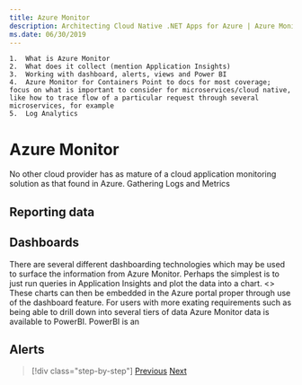 ```yaml
---
title: Azure Monitor
description: Architecting Cloud Native .NET Apps for Azure | Azure Monitor
ms.date: 06/30/2019
---
```


```
1.	What is Azure Monitor
2.	What does it collect (mention Application Insights)
3.	Working with dashboard, alerts, views and Power BI
4.	Azure Monitor for Containers Point to docs for most coverage; focus on what is important to consider for microservices/cloud native, like how to trace flow of a particular request through several microservices, for example
5.	Log Analytics
```

# Azure Monitor

No other cloud provider has as mature of a cloud application monitoring solution as that found in Azure. 
Gathering Logs and Metrics

## Reporting data

## Dashboards

There are several different dashboarding technologies which may be used to surface the information from Azure Monitor. Perhaps the simplest is to just run queries in Application Insights and plot the data into a chart. 
<<TODO SHOW EXAMPLE>>
These charts can then be embedded in the Azure portal proper through use of the dashboard feature. For users with more exating requirements such as being able to drill down into several tiers of data Azure Monitor data is available to PowerBI. PowerBI is an

## Alerts


>[!div class="step-by-step"]
>[Previous](logging.md)
>[Next](../index.md)
